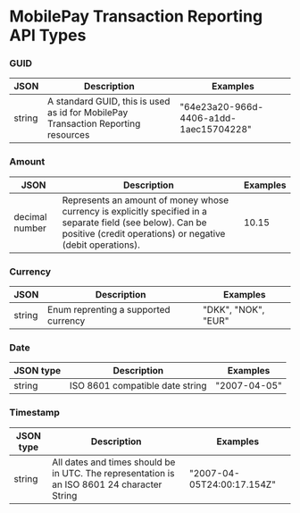# MobilePay Transaction Reporting API Types

### GUID

JSON | Description | Examples
----------- | --------- | -------
string | A standard GUID, this is used as id for MobilePay Transaction Reporting resources | "64e23a20-966d-4406-a1dd-1aec15704228"

### Amount
JSON | Description | Examples
----------- | --------- | -------
decimal number | Represents an amount of money whose currency is explicitly specified in a separate field (see below). Can be positive (credit operations) or negative (debit operations). | 10.15

### Currency

JSON | Description | Examples
----------- | --------- | -------
string | Enum reprenting a supported currency | "DKK", "NOK", "EUR"

### Date

JSON type | Description | Examples
----------- | --------- | -------
string | ISO 8601 compatible date string | "2007-04-05"

### Timestamp

JSON type | Description | Examples
----------- | --------- | -------
string | All dates and times should be in UTC. The representation is an ISO 8601 24 character String | "2007-04-05T24:00:17.154Z"


